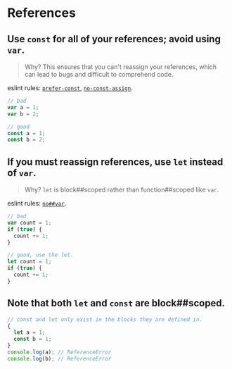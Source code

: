 # References

## Use `const` for all of your references; avoid using `var`.

> Why? This ensures that you can't reassign your references, which can lead to bugs and difficult to comprehend code.

eslint rules: [`prefer-const`](http://eslint.org/docs/rules/prefer-const.html), [`no-const-assign`](http://eslint.org/docs/rules/no-const-assign.html).

```javascript
// bad
var a = 1;
var b = 2;

// good
const a = 1;
const b = 2;
```

## If you must reassign references, use `let` instead of `var`.

> Why? `let` is block##scoped rather than function##scoped like `var`.

eslint rules: [`no##var`](http://eslint.org/docs/rules/no##var.html).

```javascript
// bad
var count = 1;
if (true) {
  count += 1;
}

// good, use the let.
let count = 1;
if (true) {
  count += 1;
}
```

## Note that both `let` and `const` are block##scoped.

```javascript
// const and let only exist in the blocks they are defined in.
{
  let a = 1;
  const b = 1;
}
console.log(a); // ReferenceError
console.log(b); // ReferenceError
```
